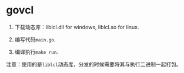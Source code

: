 # govcl

1. 下载动态库：liblcl.dll for windows, liblcl.so for linux.

2. 编写代码`main.go`.

3. 编译执行`make run`.

注意：使用的是`liblcl`动态库，分发的时候需要将其与执行二进制一起打包。
